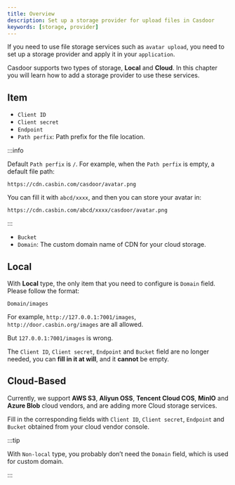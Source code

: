 ```yaml
---
title: Overview
description: Set up a storage provider for upload files in Casdoor
keywords: [storage, provider]
---
```


If you need to use file storage services such as `avatar upload`, you need to set up a storage provider and apply it in your `application`.

Casdoor supports two types of storage, **Local** and **Cloud**. In this chapter you will learn how to add a storage provider to use these services.

## Item

- `Client ID`
- `Client secret`
- `Endpoint`
- `Path perfix`: Path prefix for the file location.

:::info

Default `Path perfix` is `/`. For example, when the `Path perfix` is empty, a default file path:

```text
https://cdn.casbin.com/casdoor/avatar.png
```

You can fill it with `abcd/xxxx`, and then you can store your avatar in:

```text
https://cdn.casbin.com/abcd/xxxx/casdoor/avatar.png
```

:::

- `Bucket`
- `Domain`: The custom domain name of CDN for your cloud storage.

## Local

With **Local** type, the only item that you need to configure is `Domain` field. Please follow the format:

```text
Domain/images
```

For example, `http://127.0.0.1:7001/images`, `http://door.casbin.org/images` are all allowed.

But `127.0.0.1:7001/images` is wrong.

The `Client ID`, `Client secret`, `Endpoint` and `Bucket` field are no longer needed, you can **fill in it at will**, and it **cannot** be empty.

## Cloud-Based

Currently, we support **AWS S3**, **Aliyun OSS**, **Tencent Cloud COS**, **MinIO** and **Azure Blob** cloud vendors, and are adding more Cloud storage services.

Fill in the corresponding fields with `Client ID`, `Client secret`, `Endpoint` and `Bucket` obtained from your cloud vendor console.

:::tip

With `Non-local` type, you probably don’t need the `Domain` field, which is used for custom domain.

:::
